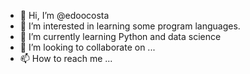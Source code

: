 - 👋 Hi, I’m @edoocosta
- 👀 I’m interested in learning some program languages. 
- 🌱 I’m currently learning Python and data science
- 💞️ I’m looking to collaborate on ...
- 📫 How to reach me ...

<!---
edoocosta/edoocosta is a ✨ special ✨ repository because its `README.md` (this file) appears on your GitHub profile.
You can click the Preview link to take a look at your changes.
--->
